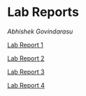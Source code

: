 # Lab Reports

*Abhishek Govindarasu*

[Lab Report 1](lab-report-1-week-2)


[Lab Report 2](lab-report-2-week-4)


[Lab Report 3](lab-report-3-week-6)


[Lab Report 4](lab-report-4-week-8)

